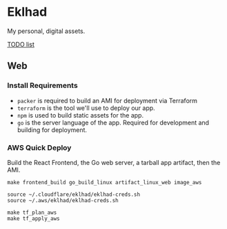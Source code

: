 # Eklhad

My personal, digital assets.

[TODO list](https://app.asana.com/0/1003113032464624/1003115450055924)

## Web

### Install Requirements
- `packer` is required to build an AMI for deployment via Terraform
- `terraform` is the tool we'll use to deploy our app. 
- `npm` is used to build static assets for the app.
- `go` is the server language of the app. Required for development and building for deployment.


### AWS Quick Deploy

Build the React Frontend, the Go web server, a tarball app artifact, then the AMI.

```
make frontend_build go_build_linux artifact_linux_web image_aws
```

```
source ~/.cloudflare/eklhad/eklhad-creds.sh
source ~/.aws/eklhad/eklhad-creds.sh

make tf_plan_aws
make tf_apply_aws
```

